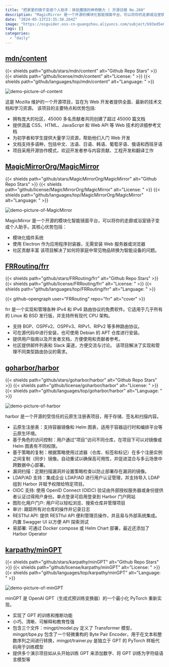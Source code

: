 ```yaml
---
title: "把家里的镜子变成个人助手：体验魔镜的神奇魅力 | 开源日报 No.260"
description: "MagicMirror 是一个开源的模块化智能镜面平台，可以将你的走廊或浴室镜子变成个人助手。"
date: "2024-05-13T23:35:38.264Z"
image: "https://osguider.oss-cn-guangzhou.aliyuncs.com/subject/b93ed5e8ef958d0122cdf13a8bc6a432.png"
tags: []
categories:
  - "daily"
---
```


## [mdn/content](https://github.com/mdn/content)

{{< shields path="github/stars/mdn/content" alt="Github Repo Stars" >}} {{< shields path="github/license/mdn/content" alt="License: " >}} {{< shields path="github/languages/top/mdn/content" alt="Language: " >}}

![demo-picture-of-content](https://static.osguider.com/subject/github/mdn/content/9974751162ee3042a027314e0e3cf6be.png)

这是 Mozilla 维护的一个开源项目，旨在为 Web 开发者提供全面、最新的技术文档和学习资源。
该项目的主要特点和优势包括:

- 拥有庞大的社区，45000 多名贡献者共同创建了超过 45000 篇文档
- 提供涵盖 CSS、HTML、JavaScript 和 Web API 等 Web 技术的详细参考文档
- 为初学者和学生提供大量学习资源，帮助他们入门 Web 开发
- 文档支持多语种，包括中文、法语、日语、韩语、葡萄牙语、俄语和西班牙语
- 项目采用开源协作模式，欢迎开发者参与内容贡献、工程开发和翻译工作
  
## [MagicMirrorOrg/MagicMirror](https://github.com/MagicMirrorOrg/MagicMirror)

{{< shields path="github/stars/MagicMirrorOrg/MagicMirror" alt="Github Repo Stars" >}} {{< shields path="github/license/MagicMirrorOrg/MagicMirror" alt="License: " >}} {{< shields path="github/languages/top/MagicMirrorOrg/MagicMirror" alt="Language: " >}}

![demo-picture-of-MagicMirror](https://static.osguider.com/subject/github/MagicMirrorOrg/MagicMirror/150d2c37bc302a9496f83b35eaf051cd.png)

MagicMirror 是一个开源的模块化智能镜面平台，可以将你的走廊或浴室镜子变成个人助手。其核心优势包括：

- 模块化插件系统
- 使用 Electron 作为应用程序封装器，无需安装 Web 服务器或浏览器
- 社区贡献丰富
该项目解决了如何将家庭中常见物品转换为智能设备的问题。
  
## [FRRouting/frr](https://github.com/FRRouting/frr)

{{< shields path="github/stars/FRRouting/frr" alt="Github Repo Stars" >}} {{< shields path="github/license/FRRouting/frr" alt="License: " >}} {{< shields path="github/languages/top/FRRouting/frr" alt="Language: " >}}

{{< github-opengraph user="FRRouting" repo="frr" alt="cover" >}}

frr 是一个实现和管理各种 IPv4 和 IPv6 路由协议的免费软件。它适用于几乎所有的 Linux 和 BSD 发行版，并支持所有现代 CPU 架构。

- 支持 BGP、OSPFv2、OSPFv3、RIPv1、RIPv2 等多种路由协议。
- 可在源代码中进行安装，也可使用 Debian 的 APT 仓库进行安装。
- 提供用户指南以及开发者文档，方便使用和贡献者参考。
- 社区提供邮件列表和 Slack 渠道，方便交流与讨论。
该项目解决了实现和管理不同类型路由协议的需求。
  
## [goharbor/harbor](https://github.com/goharbor/harbor)

{{< shields path="github/stars/goharbor/harbor" alt="Github Repo Stars" >}} {{< shields path="github/license/goharbor/harbor" alt="License: " >}} {{< shields path="github/languages/top/goharbor/harbor" alt="Language: " >}}

![demo-picture-of-harbor](https://static.osguider.com/subject/github/goharbor/harbor/47da209eb0a061d12e2a78b1c885d21d.png)

harbor 是一个开源的受信任的云原生注册表项目，用于存储、签名和扫描内容。

- 云原生注册表：支持容器镜像和 Helm 图表，适用于容器运行时和编排平台等云原生环境。
- 基于角色的访问控制：用户通过“项目”访问不同仓库，在项目下可以对镜像或 Helm 图表有不同权限。
- 基于策略的复制：根据策略使用过滤器（仓库、标签和标记）在多个注册实例之间复制（同步）镜像。自动重试以确保高可用性，并促进混合与多云场景中跨数据中心部署。
- 漏洞扫描：定期扫描漏洞并设置策略检查以防止部署存在漏洞的镜像。
- LDAP/AD 支持：集成企业 LDAP/AD 进行用户认证管理，并支持导入 LDAP 组到 Harbor 并赋予权限给特定项目。
- OIDC 支持: 使用 OpenID Connect (OIDC) 验证由外部授权服务器或身份提供者认证过得用户身份。单点登录可启用登录到 Harbor 门户网站
- 图形化用户门户: 用户可以轻松浏览、搜索仓库并管理项目
- 审计: 跟踪所有对仓库的操作并记录日志
- RESTful API: 提供 RESTful API 便利管理员操作，并且易与外部系统集成。内置 Swagger UI 以方便 API 探索测试
- 易部署: 可通过 Docker compose 或 Helm Chart 部署，最近还添加了 Harbor Operator
  
## [karpathy/minGPT](https://github.com/karpathy/minGPT)

{{< shields path="github/stars/karpathy/minGPT" alt="Github Repo Stars" >}} {{< shields path="github/license/karpathy/minGPT" alt="License: " >}} {{< shields path="github/languages/top/karpathy/minGPT" alt="Language: " >}}

![demo-picture-of-minGPT](https://static.osguider.com/subject/github/karpathy/minGPT/127202529a47c4f799417cac6cbf5d57.jpg)

minGPT 是 OpenAI GPT（生成式预训练变换器）的一个最小化 PyTorch 重新实现。

- 实现了 GPT 的训练和推断功能
- 小巧、清晰、可解释和教育性强
- 包含三个文件：mingpt/model.py 定义了 Transformer 模型，mingpt/bpe.py 包含了一个轻微重构的 Byte Pair Encoder，用于在文本和整数序列之间进行转换，mingpt/trainer.py 是独立于 GPT 的 PyTorch 样板代码用于训练模型
- 提供多个演示项目如从头开始训练 GPT 来添加数字、将 GPT 训练为字符级语言模型等
  
